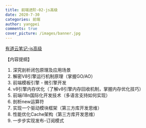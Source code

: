 ```yaml
---
title: 前端进阶-02-js高级
date: 2020-7-30
categories: 前端
author: yangpei
comments: true
cover_picture: /images/banner.jpg
---
```


[有道云笔记-js高级](https://note.youdao.com/ynoteshare1/index.html?id=fa23dd3d2ff21b4bd25221c9b7796101&type=note)

【内容提纲】
1. 深究剖析闭包原理及应用场景
2. 解密V8引擎运行机制原理（掌握GO/AO）
3. 前端模板引擎 - 微引擎开发
4. v8引擎内存优化（了解v8引擎内存回收机制，掌握内存优化技巧）
5. 前端i18n国际化开发技术（多语言支持如何实现）
6. 剖析new运算符
7. 实现一个驱动模块框架（第三方库开发思维）
8. 性能优化Cache架构（第三方库开发思维）
9. 一步步实现发布-订阅模式
